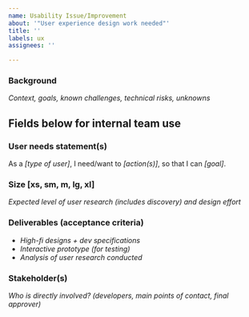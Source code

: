 ```yaml
---
name: Usability Issue/Improvement
about: '"User experience design work needed"'
title: ''
labels: ux
assignees: ''

---
```


### Background
_Context, goals, known challenges, technical risks, unknowns_

## Fields below for internal team use

### User needs statement(s)
As a _[type of user]_, I need/want to _[action(s)]_, so that I can _[goal]_.

### Size [xs, sm, m, lg, xl]
_Expected level of user research (includes discovery) and design effort_

### Deliverables (acceptance criteria)
- _High-fi designs + dev specifications_
- _Interactive prototype (for testing)_
- _Analysis of user research conducted_

### Stakeholder(s)
_Who is directly involved? (developers, main points of contact, final approver)_
